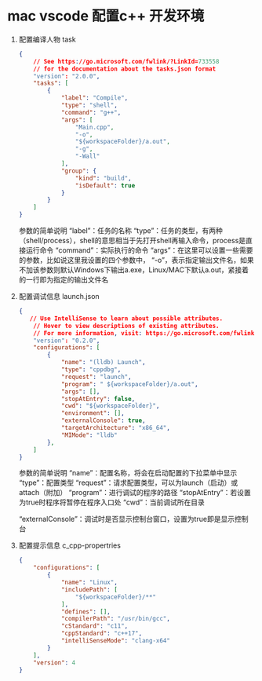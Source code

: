 #  mac vscode 配置c++ 开发环境 



1. 配置编译人物 task

   ```json
   {
       // See https://go.microsoft.com/fwlink/?LinkId=733558
       // for the documentation about the tasks.json format
       "version": "2.0.0",
       "tasks": [
           {
               "label": "Compile",
               "type": "shell",
               "command": "g++",
               "args": [
                   "Main.cpp",
                   "-o",
                   "${workspaceFolder}/a.out",
                   "-g",
                   "-Wall"
               ],
               "group": {
                   "kind": "build",
                   "isDefault": true
               }
           }
       ]
   }
   ```

   参数的简单说明
   “label”：任务的名称
   “type”：任务的类型，有两种（shell/process），shell的意思相当于先打开shell再输入命令，process是直接运行命令
   “command”：实际执行的命令
   “args”：在这里可以设置一些需要的参数，比如说这里我设置的四个参数中， 
   “-o”，表示指定输出文件名，如果不加该参数则默认Windows下输出a.exe，Linux/MAC下默认a.out，紧接着的一行即为指定的输出文件名 

2. 配置调试信息 launch.json

   ```json
   {
      // Use IntelliSense to learn about possible attributes.
       // Hover to view descriptions of existing attributes.
       // For more information, visit: https://go.microsoft.com/fwlink/?linkid=830387
       "version": "0.2.0",
       "configurations": [
           {
               "name": "(lldb) Launch",
               "type": "cppdbg",
               "request": "launch",
               "program": " ${workspaceFolder}/a.out",
               "args": [],
               "stopAtEntry": false,
               "cwd": "${workspaceFolder}",
               "environment": [],
               "externalConsole": true,
               "targetArchitecture": "x86_64",
               "MIMode": "lldb"
           },
       ]
   }
   ```

   参数的简单说明
   “name”：配置名称，将会在启动配置的下拉菜单中显示
   “type”：配置类型
   “request”：请求配置类型，可以为launch（启动）或attach（附加）
   “program”：进行调试的程序的路径
   “stopAtEntry”：若设置为true时程序将暂停在程序入口处
   “cwd”：当前调试所在目录

   “externalConsole”：调试时是否显示控制台窗口，设置为true即是显示控制台

3. 配置提示信息  c_cpp-propertries

   ```json
   {
       "configurations": [
           {
               "name": "Linux",
               "includePath": [
                   "${workspaceFolder}/**"
               ],
               "defines": [],
               "compilerPath": "/usr/bin/gcc",
               "cStandard": "c11",
               "cppStandard": "c++17",
               "intelliSenseMode": "clang-x64"
           }
       ],
       "version": 4
   }
   ```
